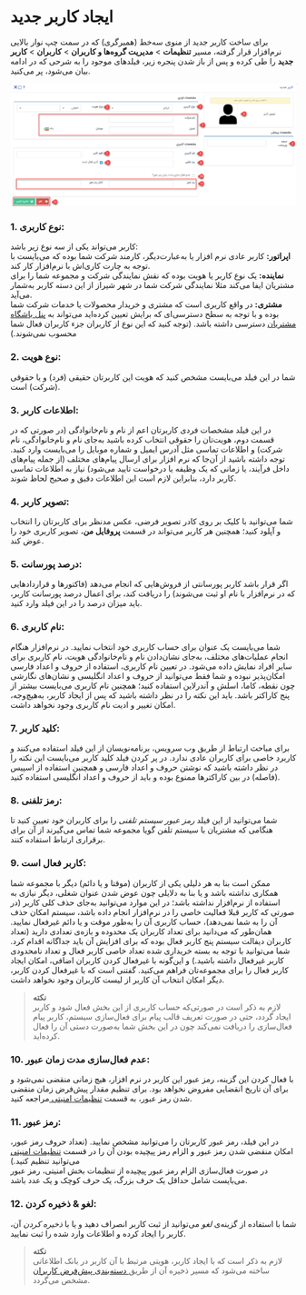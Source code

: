 # ایجاد کاربر جدید 

برای ساخت کاربر جدید از منوی سه‌خط (همبرگری) که در سمت چپ نوار بالایی نرم‌افزار قرار گرفته، مسیر **تنظیمات** > **مدیریت گروه‌ها و کاربران** > **کاربران** > **کاربر جدید** را طی کرده و پس از باز شدن پنجره زیر، فیلدهای موجود را به شرحی که در ادامه بیان  می‌شود، پر می‌کنید.

![فیلدهای ایجاد کاربر جدید](NewUserCreationFields.png)

### 1. نوع کاربری:
کاربر می‌تواند یکی از سه نوع زیر باشد:<br>
**اپراتور:**  کاربر عادی نرم افزار یا به‌عبارت‌دیگر، کارمند شرکت شما بوده که می‌بایست با توجه به چارت کاری‌اش با نرم‌افزار کار کند. <br>
**نماینده:**  یک نوع کاربر یا هویت بوده که نقش نمایندگی شرکت و مجموعه شما را برای مشتریان ایفا می‌کند مثلا نمایندگی شرکت شما در شهر شیراز از این دسته کاربر به‌شمار می‌آید.<br>
**مشتری:** در واقع کاربری است که مشتری و خریدار محصولات یا خدمات شرکت شما بوده و با توجه به سطح دسترسی‌ای که برایش تعیین کرده‌اید می‌تواند به [ پنل باشگاه مشتریان](https://github.com/1stco/PayamGostarDocs/blob/master/help2.5.4/Supplementary-modules/customer-club/Customer-dashboard/Customer-dashboard.md) دسترسی داشته باشد. (توجه کنید که این نوع از کاربران جزء کاربران فعال شما محسوب نمی‌شوند.)<br>
### 2. نوع هویت:
 شما در این فیلد می‌بایست مشخص کنید که هویت این کاربرتان حقیقی (فرد)  و یا حقوقی (شرکت) است.<br>
### 3. اطلاعات کاربر:
 در این فیلد مشخصات فردی کاربرتان اعم از نام و نام‌خانوادگی (در صورتی که در قسمت دوم، هویت‌تان را حقوقی انتخاب کرده باشید به‌جای نام و نام‌خانوادگی، نام شرکت) و اطلاعات تماسی مثل آدرس ایمیل و شماره موبایل را می‌بایست وارد کنید. توجه داشته باشید از آن‌جا که نرم افزار برای ارسال پیام‌های مختلف (از جمله پیام‌های داخل فرآیند، یا زمانی که یک وظیفه یا درخواست تایید می‌شود) نیاز به اطلاعات تماسی کاربر دارد، بنابراین لازم است این اطلاعات دقیق و صحیح لحاظ شوند.<br>
### 4. تصویر کاربر:
 شما می‌توانید با کلیک بر روی کادر تصویر فرضی، عکس مدنظر برای کاربرتان را انتخاب و آپلود کنید؛ همچنین هر کاربر می‌تواند در قسمت **پروفایل من**، تصویر کاربری خود را عوض کند.<br>
### 5. درصد پورسانت:
 اگر قرار باشد کاربر پورسانتی از فروش‌هایی که انجام می‌دهد (فاکتورها و قراردادهایی که در نرم‌افزار با نام او ثبت می‌شوند) را دریافت کند، برای اعمال درصد پورسانت کاربر، باید میزان درصد را در این فیلد وارد کنید.<br>
### 6. نام کاربری:
 شما می‌بایست یک عنوان برای حساب کاربری خود انتخاب نمایید. در نرم‌افزار هنگام انجام عملیات‌های مختلف، به‌جای نشان‌دادن نام و نام‌خانوادگی هویت، نام کاربری‌ برای سایر افراد نمایش داده می‌شود. در تعیین نام کاربری، استفاده از حروف و اعداد فارسی امکان‌پذیر نبوده و شما فقط می‌توانید از حروف و اعداد انگلیسی و نشان‌های نگارشی چون نقطه، کاما، اسلش و آندرلاین استفاده کنید؛ همچنین نام کاربری می‌بایست بیشتر از پنج کاراکتر باشد. باید این نکته را در نظر داشته باشید که پس از ایجاد کاربر، به‌هیچ‌وجه، امکان تغییر و ادیت نام کاربری وجود نخواهد داشت.<br>
### 7. کلید کاربر:
 برای مباحث ارتباط از طریق وب سرویس، برنامه‌نویسان از این فیلد استفاده می‌کنند و کاربرد خاصی برای کاربران عادی ندارد. در پر کردن فیلد کلید کاربر می‌بایست این نکته را در نظر داشته باشید که نوشتن حروف و اعداد فارسی و همچنین استفاده از اسپیس (فاصله) در بین کاراکترها ممنوع بوده و باید  از حروف و اعداد انگلیسی استفاده کنید.<br>
### 8. رمز تلفنی:
 شما می‌توانید از این فیلد *رمز عبور سیستم تلفنی* را برای کاربران خود تعیین کنید تا هنگامی که مشتریان با سیستم تلفن گویا مجموعه شما تماس می‌گیرند از آن برای برقراری ارتباط استفاده کنند. <br>
### 9. کاربر فعال است:
 ممکن است بنا به هر دلیلی یکی از کاربران (موقتا و یا دائم) دیگر با مجموعه شما همکاری نداشته باشد و یا بنا به دلایلی چون عوض شدن عنوان شغلی، دیگر نیازی به استفاده از نرم‌افزار نداشته باشد؛ در این موارد می‌توانید به‌جای حذف کلی کاربر (در صورتی که کاربر قبلا فعالیت خاصی را در نرم‌افزار انجام داده باشد، سیستم امکان حذف آن را به شما نمی‌دهد)، حساب کاربری آن را به‌طور موقت و یا دائم غیرفعال نمایید. همان‌طور که می‌دانید برای تعداد کاربران یک محدوده و بازه‌ی تعدادی دارید (تعداد کاربران دیفالت سیستم پنج کاربر فعال بوده که برای افزایش آن باید جداگانه اقدام کرد. شما می‌توانید با توجه به بسته خریداری شده تعداد خاصی کاربر فعال و تعداد نامحدودی کاربر غیرفعال داشته باشید.) و این‌گونه با غیرفعال کردن کاربران اضافی، امکان ایجاد کاربر فعال را برای مجموعه‌تان فراهم می‌کنید. گفتنی است که با غیرفعال کردن کاربر، دیگر امکان انتخاب آن کاربر از لیست کاربران وجود نخواهد داشت.<br>
> **نکته‌**<br>
لازم به ذکر است در صورتی‌که حساب کاربری از این بخش فعال شود و کاربر ایجاد گردد، حتی در صورت تعریف قالب پیام برای فعال‌سازی سیستم، کاربر پیام فعال‌سازی را دریافت نمی‌کند چون در این بخش شما به‌صورت دستی آن را فعال کرده‌اید.<br>
 ### 10. عدم فعال‌سازی مدت زمان عبور:
  با فعال کردن این گزینه، رمز عبور این کاربر در نرم افزار، هیچ زمانی منقضی نمی‌‌شود و برای آن تاریخ انقضایی مفروض نخواهد بود.
 برای تنظیم مقدار پیش‌فرض زمان منقضی شدن رمز عبور، به قسمت [تنظیمات امنیتی ](https://github.com/1stco/PayamGostarDocs/blob/master/help%202.5.4/Settings/General-settings/security/security.md)مراجعه کنید.<br>
 ### 11. رمز عبور:
  در این فیلد، رمز عبور کاربرتان را می‌توانید مشخص نمایید. (تعداد حروف رمز عبور، امکان منقضی شدن رمز عبور و الزام رمز پیچیده بودن آن را در قسمت [تنظیمات امنیتی ](https://github.com/1stco/PayamGostarDocs/blob/master/help%202.5.4/Settings/General-settings/security/security.md)می‌توانید تنظیم کنید.)<br>
 در صورت فعال‌سازی الزام رمز عبور پیچیده از تنظیمات بخش امنیتی، رمز عبور می‌بایست شامل حداقل یک حرف بزرگ، یک حرف کوچک و یک عدد باشد.<br>
### 12. لغو & ذخیره کردن:
 شما با استفاده از  گزینه‌‌ی *لغو* می‌توانید از ثبت کاربر انصراف دهید و یا با *ذخیره کردن* آن، کاربر را ایجاد کرده و اطلاعات وارد شده را ثبت نمایید.<br>
> **نکته‌**<br>
 لازم به ذکر است که با ایجاد کاربر، هویتی مرتبط با آن کاربر در بانک اطلاعاتی ساخته می‌شود که مسیر ذخیره آن از طریق[ دسته‌بندی پیش‌فرض کاربران ](https://github.com/1stco/PayamGostarDocs/blob/master/help%202.5.4/Settings/General-settings/User-category/User-category.md)مشخص می‌گردد.  
